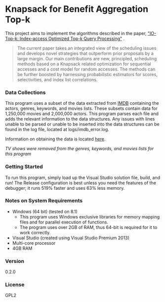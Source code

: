 # Knapsack for Benefit Aggregation Top-k
This project aims to implement the algorithms described in the paper, ["IO-Top-k: Index-access Optimized Top-k Query Processing"] .

> The current paper takes an integrated view of the scheduling
issues and develops novel strategies that outperform prior
proposals by a large margin. Our main contributions are
new, principled, scheduling methods based on a Knapsack related
optimization for sequential accesses and a cost model
for random accesses. The methods can be further boosted by
harnessing probabilistic estimators for scores, selectivities,
and index list correlations.

### Data Collections
This program uses a subset of the data extracted from [IMDB] containing the actors, genres, keywords, and movies lists. These subsets  contain data for 1,250,000 movies and 2,000,000 actors. This program parses each file and adds the relevant information to the data structures. Any issues with lines unable to be parsed or unable to be inserted into the data structures can be found in the log file, located at logs/imdb_error.log.

Information on obtaining the data is located [here][imdb-data].

*TV shows were removed from the genres, keywords, and movies lists for this program*

### Getting Started
To run this program, simply load up the Visual Studio solution file, build, and run! The Release configuration is best unless you need the features of the debugger; it runs 519% faster and uses 63% less memory.

### Notes on System Requirements
* Windows (64 bit) (tested on 8.1)
    * This program uses Windows exclusive libraries for memory mapping files and for parallel execution of functions.
    * The program uses over 2GB of RAM, thus 64-bit is required for it to work correctly.
* Visual Studio (created using Visual Studio Premium 2013)
* Multi-core processor
* 4GB RAM

### Version
0.2.0

### License
GPL2

["IO-Top-k: Index-access Optimized Top-k Query Processing"]: <http://www.vldb.org/conf/2006/p475-bast.pdf>
[IMDB]: <http://www.imdb.com/>
[imdb-data]: <http://www.imdb.com/interfaces>